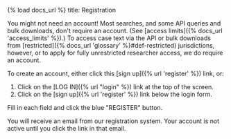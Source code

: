 {% load docs_url %}
title: Registration

You might not need an account! Most searches, and some API queries and bulk downloads, don't require an account. 
(See [access limits]({% docs_url 'access_limits' %}).) To access case text via the API or bulk downloads from
[restricted]({% docs_url 'glossary' %}#def-restricted) jurisdictions, however, 
or to apply for fully unrestricted researcher access, we do require an account. 

To create an account, either click this [sign up]({% url 'register' %}) link, or:

1. Click on the [LOG IN]({% url "login" %}) link at the top of the screen.
2. Click on the [sign up]({% url 'register' %}) link below the login form.

Fill in each field and click the blue "REGISTER" button.

You will receive an email from our registration system. 
Your account is not active until you click the link in that email.
